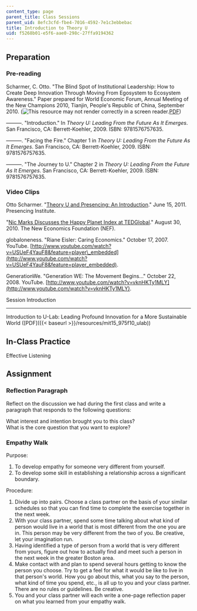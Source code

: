 ```yaml
---
content_type: page
parent_title: Class Sessions
parent_uid: 8efc3cfd-fbe4-7016-4592-7e1c3ebbebac
title: Introduction to Theory U
uid: f5268b01-e5f6-aae0-298c-27ffa9194362
---
```


Preparation
-----------

### Pre-reading

Scharmer, C. Otto. "The Blind Spot of Institutional Leadership: How to Create Deep Innovation Through Moving From Egosystem to Ecosystem Awareness." Paper prepared for World Economic Forum, Annual Meeting of the New Champions 2010, Tianjin, People's Republic of China, September 2010. (![This resource may not render correctly in a screen reader.](/images/inacessible.gif)[PDF](http://www.ottoscharmer.com/docs/articles/2010_DeepInnovation_Tianjin.pdf))

———. "Introduction." In _Theory U: Leading From the Future As It Emerges_. San Francisco, CA: Berrett-Koehler, 2009. ISBN: 9781576757635.

———. "Facing the Fire." Chapter 1 in _Theory U: Leading From the Future As It Emerges_. San Francisco, CA: Berrett-Koehler, 2009. ISBN: 9781576757635.

———. "The Journey to U." Chapter 2 in _Theory U: Leading From the Future As It Emerges_. San Francisco, CA: Berrett-Koehler, 2009. ISBN: 9781576757635.

### Video Clips

Otto Scharmer. "[Theory U and Presencing: An Introduction](http://www.presencing.com/programs/introduction-theory-u-and-presencing-fall-2011)." June 15, 2011. Presencing Institute.

"[Nic Marks Discusses the Happy Planet Index at TEDGlobal](https://www.ted.com/talks/nic_marks_the_happy_planet_index)." August 30, 2010. The New Economics Foundation (NEF).

globaloneness. "Riane Eisler: Caring Economics." October 17, 2007. YouTube. [http://www.youtube.com/watch?v=USUeF4YauF8&feature=player\_embedded](http://www.youtube.com/watch?v=USUeF4YauF8&feature=player_embedded).

GenerationWe. "Generation WE: The Movement Begins…" October 22, 2008. YouTube. [http://www.youtube.com/watch?v=vknHKTy1MLY](http://www.youtube.com/watch?v=vknHKTy1MLY).

Session Introduction  

-----------------------

Introduction to U-Lab: Leading Profound Innovation for a More Sustainable World ([PDF]({{< baseurl >}}/resources/mit15_975f10_ulab))

In-Class Practice
-----------------

Effective Listening

Assignment
----------

### Reflection Paragraph

Reflect on the discussion we had during the first class and write a paragraph that responds to the following questions:

What interest and intention brought you to this class?  
What is the core question that you want to explore?

### Empathy Walk

Purpose:

1.  To develop empathy for someone very different from yourself.
2.  To develop some skill in establishing a relationship across a significant boundary.

Procedure:

1.  Divide up into pairs. Choose a class partner on the basis of your similar schedules so that you can find time to complete the exercise together in the next week.
2.  With your class partner, spend some time talking about what kind of person would live in a world that is most different from the one you are in. This person may be very different from the two of you. Be creative, let your imagination run.
3.  Having identified a type of person from a world that is very different from yours, figure out how to actually find and meet such a person in the next week in the greater Boston area.
4.  Make contact with and plan to spend several hours getting to know the person you choose. Try to get a feel for what it would be like to live in that person's world. How you go about this, what you say to the person, what kind of time you spend, etc., is all up to you and your class partner. There are no rules or guidelines. Be creative.
5.  You and your class partner will each write a one-page reflection paper on what you learned from your empathy walk.
